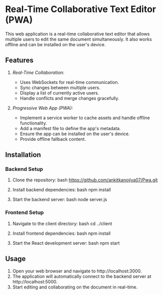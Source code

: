 # Real-Time Collaborative Text Editor (PWA)

This web application is a real-time collaborative text editor that allows multiple users to edit the same document simultaneously. It also works offline and can be installed on the user's device.

## Features

1. *Real-Time Collaboration:*
   - Uses WebSockets for real-time communication.
   - Sync changes between multiple users.
   - Display a list of currently active users.
   - Handle conflicts and merge changes gracefully.

2. *Progressive Web App (PWA):*
   - Implement a service worker to cache assets and handle offline functionality.
   - Add a manifest file to define the app's metadata.
   - Ensure the app can be installed on the user's device.
   - Provide offline fallback content.

## Installation

### Backend Setup

1. Clone the repository:
    bash
   https://github.com/ankitkanojiya07/Pwa.git
    

2. Install backend dependencies:
    bash
    npm install
    

3. Start the backend server:
    bash
    node server.js
    

### Frontend Setup

1. Navigate to the client directory:
    bash
    cd ../client
    

2. Install frontend dependencies:
    bash
    npm install
    

3. Start the React development server:
    bash
    npm start
    

## Usage

1. Open your web browser and navigate to http://localhost:3000.
2. The application will automatically connect to the backend server at http://localhost:5000.
3. Start editing and collaborating on the document in real-time.
